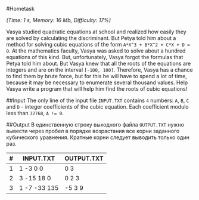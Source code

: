 #Hometask

*(Time: 1 s, Memory: 16 Mb, Difficulty: 17%)*

Vasya studied quadratic equations at school and realized how easily 
they are solved by calculating the discriminant. But Petya told him 
about a method for solving cubic equations of the 
form `A*X^3 + B*X^2 + C*X + D = 0`. At the mathematics faculty, 
Vasya was asked to solve about a hundred equations of this kind. But, 
unfortunately, Vasya forgot the formulas that Petya told him about. 
But Vasya knew that all the roots of the equations are integers and 
are on the interval `[-100, 100]`. Therefore, Vasya has a chance to find 
them by brute force, but for this he will have to spend a lot of time, 
because it may be necessary to enumerate several thousand values. 
Help Vasya write a program that will help him find the roots of cubic 
equations!

##Input
The only line of the input file `INPUT.TXT` contains `4` numbers: 
`A`, `B`, `C` and `D` - integer coefficients of the cubic equation. 
Each coefficient modulo less than `32768`, `A != 0`.

##Output
В единственную строку выходного файла `OUTPUT.TXT` нужно вывести через 
пробел в порядке возрастания все корни заданного кубического уравнения. 
Кратные корни следует выводить только один раз.

|**#** | **INPUT.TXT** | **OUTPUT.TXT** |
|---|---|-----|
|1|  1 -3 0 0 |  0 3 |
|2| 3 -15 18 0 | 0 2 3 |
|3| 1 -7 -33 135 | -5 3 9 |
